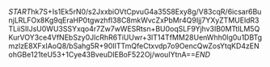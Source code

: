 $START$hk7S+Is1Ek5rN0/s2JxxbiOVtCpvuG4a35S8Exy8g/V83cqR/6icsar6BunjLRLFOx8Kg9qEraHP0tgwzhfI38C8mkWvcZxPbMr4Q9Ijj7YXyZTMUEldR3TLiiSIIJsU0WU3SSYxqo4r7Zw7wWESRtsn+BU0oqSLF9Yjhv3IB0MTtILM5QKurVOY3ce4VfNEbSzy0JlcRhR6TiUUwr+3lT14TfMM28UenWhh0lg0u1DBTgmzlzE8XFxIAoQ8/bSahg5R+90IITTmQfeCtxvdp7o9OencQwZosYtqKD4zENohGBe121teU53+1Cye43BveuDIEBoF522Oj/wouIYtnA==$END$